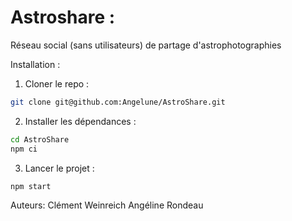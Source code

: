 # Astroshare :

Réseau social (sans utilisateurs) de partage d'astrophotographies

Installation :

1. Cloner le repo :

```sh
git clone git@github.com:Angelune/AstroShare.git
```

2. Installer les dépendances :

```sh
cd AstroShare
npm ci
```

3. Lancer le projet :

```sh
npm start
```

Auteurs:
Clément Weinreich
Angéline Rondeau
